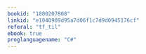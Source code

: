 ```yaml
---
bookid: "1800207808"
linkid: "e1040909d95a7d06f1c7d9d0945176cf"
referal: "tf_til"
ebook: true
proglanguagename: "C#"
---
```

